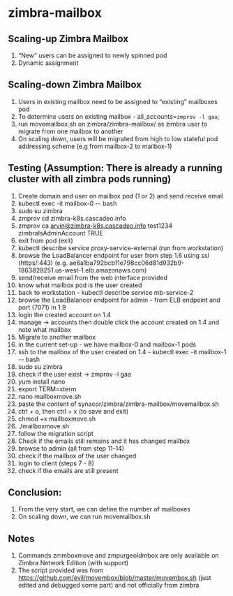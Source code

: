 # zimbra-mailbox

## Scaling-up Zimbra Mailbox
  1. “New” users can be assigned to newly spinned pod
  2. Dynamic assignment

## Scaling-down Zimbra Mailbox
  1. Users in existing mailbox need to be assigned to “existing” mailboxes pod
  2. To determine users on existing mailbox - all_accounts=`zmprov -l gaa`;
  3. run movemailbox.sh on zimbra/zimbra-mailbox/ as zimbra user to migrate from one mailbox to another
  4. On scaling down, users will be migrated from high to low stateful pod addressing scheme (e.g from mailbox-2 to mailbox-1)

## Testing (Assumption: There is already a running cluster with all zimbra pods running)
  1. Create domain and user on mailbox pod (1 or 2) and send receive email
  2. kubectl exec -it mailbox-0 -- bash
  3. sudo su zimbra
  4. zmprov cd zimbra-k8s.cascadeo.info
  5. zmprov ca arvin@zimbra-k8s.cascadeo.info test1234 zimbraIsAdminAccount TRUE
  6. exit from pod (exit)
  7. kubectl describe service proxy-service-external (run from workstation)
  8. browse the LoadBalancer endpoint for user from step 1.6 using ssl (https/:443) (e.g. ae6a1ba792bcb11e798cc06d81d932b9-1863829251.us-west-1.elb.amazonaws.com)
  9. send/receive email from the web interface provided
  10. know what mailbox pod is the user created
  11. back to workstation - kubectl describe service mb-service-2
  12. browse the LoadBalancer endpoint for admin - from ELB endpoint and port (7071) in 1.9
  13. login the created account on 1.4
  14. manage -> accounts then double click the account created on 1.4 and note what mailbox
  15. Migrate to another mailbox
  16. in the current set-up - we have mailbox-0 and mailbox-1 pods
  17. ssh to the mailbox of the user created on 1.4 - kubectl exec -it mailbox-1 -- bash
  18. sudo su zimbra
  19. check if the user exist -> zmprov -l gaa
  20. yum install nano
  21. export TERM=xterm
  22. nano mailboxmove.sh
  23. paste the content of synacor/zimbra/zimbra-mailbox/movemailbox.sh
  24. ctrl + o, then ctrl + x (to save and exit)
  25. chmod +x mailboxmove.sh
  26. ./mailboxmove.sh
  27. follow the migration script
  28. Check if the emails still remains and it has changed mailbox
  29. browse to admin (all from step 11-14)
  30. check if the mailbox of the user changed
  31. login to client (steps 7 - 8)
  32. check if the emails are still present

## Conclusion:
  1. From the very start, we can define the number of mailboxes
  2. On scaling down, we can run movemailbox.sh

## Notes
  1. Commands zmmboxmove and zmpurgeoldmbox are only available on Zimbra Network Edition (with support)
  2. The script provided was from https://github.com/evil/movembox/blob/master/movembox.sh (just edited and debugged some part) and not officially from zimbra
